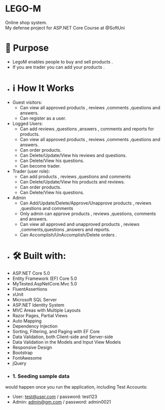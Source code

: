 # LEGO-M
Online shop system.
<br/>
My defense project for ASP.NET Core Course at @SoftUni

# 🎯 Purpose
- LegoM enables people to buy and sell products .
- If you are trader you can add your products .
- # :information_source: How It Works
 - Guest visitors:
   - Can view all approved products , reviews ,comments ,questions and answers.
   - Can register as a user.
 - Logged Users:
   - Can add reviews ,questions ,answers , comments and reports for products.
   - Can view all approved products , reviews ,comments ,questions and answers.
   - Can order products.
   - Can Delete/Update/View his reviews and questions.
   - Can Delete/View his questions.
   - Can become trader.
 - Trader (user role):
   - Can add products , reviews ,questions and comments
   - Can Delete/Update/View his products  and reviews.
   - Can order products.
   - Can Delete/View his questions.
 - Admin
   - Can Add/Update/Delete/Approve/Unapprove products , reviews ,questions and comments
   - Only admin can approve products , reviews ,questions, comments and answers.
   - Can view all approved and unapproved products , reviews ,comments,questions ,answers and reports.
   - Can Accomplish/UnAccomplish/Delete orders .
- # 🛠 Built with:
- ASP.NET Core 5.0
- Entity Framework (EF) Core 5.0
- MyTested.AspNetCore.Mvc 5.0
- FluentAssertions
- xUnit
- Microsoft SQL Server 
- ASP.NET Identity System
- MVC Areas with Multiple Layouts
- Razor Pages, Partial Views
- Auto Мapping
- Dependency Injection
- Sorting, Filtering, and Paging with EF Core
- Data Validation, both Client-side and Server-side
- Data Validation in the Models and Input View Models
- Responsive Design
- Bootstrap
- FontAwesome
- jQuery
- ### 1. Seeding sample data
would happen once you run the application, including Test Accounts:
  - User: test@user.com / password: test123
  - Admin: admin@gm.com / password: admin0021

